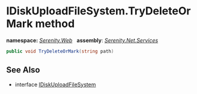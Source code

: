 # IDiskUploadFileSystem.TryDeleteOrMark method
**namespace:** *[Serenity.Web](../../README.md#serenity.web-namespace)*   **assembly**: *[Serenity.Net.Services](../../README.md)*

```csharp
public void TryDeleteOrMark(string path)
```

## See Also

* interface [IDiskUploadFileSystem](../IDiskUploadFileSystem.md)